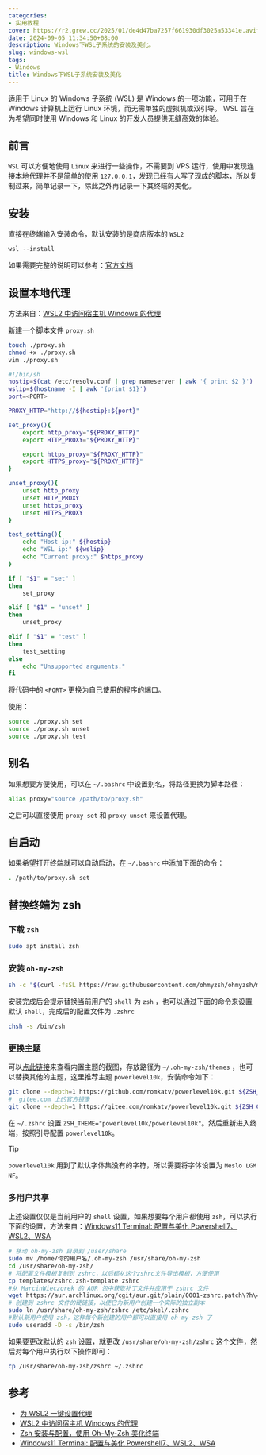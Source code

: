 ```yaml
---
categories:
- 实用教程
cover: https://r2.grew.cc/2025/01/de4d47ba7257f661930df3025a53341e.avif
date: 2024-09-05 11:34:50+08:00
description: Windows下WSL子系统的安装及美化。
slug: windows-wsl
tags:
- Windows
title: Windows下WSL子系统安装及美化
---
```

适用于 Linux 的 Windows 子系统 (WSL) 是 Windows 的一项功能，可用于在 Windows 计算机上运行 Linux 环境，而无需单独的虚拟机或双引导。 WSL 旨在为希望同时使用 Windows 和 Linux 的开发人员提供无缝高效的体验。
<!--more-->

## 前言

`WSL` 可以方便地使用 `Linux` 来进行一些操作，不需要到 VPS 运行，使用中发现连接本地代理并不是简单的使用 ` 127.0.0.1 `，发现已经有人写了现成的脚本，所以复制过来，简单记录一下，除此之外再记录一下其终端的美化。

## 安装

直接在终端输入安装命令，默认安装的是商店版本的 `WSL2 `

```powershell
wsl --install
```

如果需要完整的说明可以参考：[官方文档](https://learn.microsoft.com/zh-cn/windows/wsl/install)

## 设置本地代理

方法来自：[WSL2 中访问宿主机 Windows 的代理](https://zinglix.xyz/2020/04/18/wsl2-proxy/)

新建一个脚本文件 `proxy.sh`

```bash
touch ./proxy.sh
chmod +x ./proxy.sh
vim ./proxy.sh
```

```bash
#!/bin/sh
hostip=$(cat /etc/resolv.conf | grep nameserver | awk '{ print $2 }')
wslip=$(hostname -I | awk '{print $1}')
port=<PORT>

PROXY_HTTP="http://${hostip}:${port}"

set_proxy(){
    export http_proxy="${PROXY_HTTP}"
    export HTTP_PROXY="${PROXY_HTTP}"

    export https_proxy="${PROXY_HTTP}"
    export HTTPS_proxy="${PROXY_HTTP}"
}

unset_proxy(){
    unset http_proxy
    unset HTTP_PROXY
    unset https_proxy
    unset HTTPS_PROXY
}

test_setting(){
    echo "Host ip:" ${hostip}
    echo "WSL ip:" ${wslip}
    echo "Current proxy:" $https_proxy
}

if [ "$1" = "set" ]
then
    set_proxy

elif [ "$1" = "unset" ]
then
    unset_proxy

elif [ "$1" = "test" ]
then
    test_setting
else
    echo "Unsupported arguments."
fi
```

将代码中的 `<PORT>` 更换为自己使用的程序的端口。

使用：

```bash
source ./proxy.sh set
source ./proxy.sh unset
source ./proxy.sh test
```

## 别名

如果想要方便使用，可以在 `~/.bashrc` 中设置别名，将路径更换为脚本路径：

```bash
alias proxy="source /path/to/proxy.sh"
```

之后可以直接使用 `proxy set` 和 `proxy unset` 来设置代理。

## 自启动

如果希望打开终端就可以自动启动，在 `~/.bashrc` 中添加下面的命令：

```bash
. /path/to/proxy.sh set
```

## 替换终端为 zsh

### 下载 `zsh` 

```bash
sudo apt install zsh
```

### 安装 `oh-my-zsh`

```bash
sh -c "$(curl -fsSL https://raw.githubusercontent.com/ohmyzsh/ohmyzsh/master/tools/install.sh)"
```

安装完成后会提示替换当前用户的 `shell`  为 `zsh` ，也可以通过下面的命令来设置默认 `shell`，完成后的配置文件为 `.zshrc`

```bash
chsh -s /bin/zsh
```

### 更换主题

可以[点此链接](https://github.com/ohmyzsh/ohmyzsh/wiki/Themes)来查看内置主题的截图，存放路径为 `~/.oh-my-zsh/themes` ，也可以替换其他的主题，这里推荐主题 `powerlevel10k`，安装命令如下：

```bash
git clone --depth=1 https://github.com/romkatv/powerlevel10k.git ${ZSH_CUSTOM:-$HOME/.oh-my-zsh/custom}/themes/powerlevel10k
#  gitee.com 上的官方镜像
git clone --depth=1 https://gitee.com/romkatv/powerlevel10k.git ${ZSH_CUSTOM:-$HOME/.oh-my-zsh/custom}/themes/powerlevel10k
```

在 `~/.zshrc` 设置 `ZSH_THEME="powerlevel10k/powerlevel10k"`。然后重新进入终端，按照引导配置 `powerlevel10k`。

> [!TIP]
> `powerlevel10k` 用到了默认字体集没有的字符，所以需要将字体设置为 `Meslo LGM NF`。

### 多用户共享

上述设置仅仅是当前用户的 `shell` 设置，如果想要每个用户都使用 `zsh`，可以执行下面的设置，方法来自：[Windows11 Terminal: 配置与美化 Powershell7、WSL2、WSA](https://www.meow-2.com/posts/records/terminals)

```bash
# 移动 oh-my-zsh 目录到 /user/share
sudo mv /home/你的用户名/.oh-my-zsh /usr/share/oh-my-zsh
cd /usr/share/oh-my-zsh/
# 将配置文件模板复制到 zshrc，以后都从这个zshrc文件导出模板，方便使用
cp templates/zshrc.zsh-template zshrc
#从 MarcinWieczorek 的 AUR 包中获取补丁文件并应用于 zshrc 文件
wget https://aur.archlinux.org/cgit/aur.git/plain/0001-zshrc.patch\?h\=oh-my-zsh-git -O zshrc.patch && patch -p1 < zshrc.patch
# 创建到 zshrc 文件的硬链接，以便它为新用户创建一个实际的独立副本
sudo ln /usr/share/oh-my-zsh/zshrc /etc/skel/.zshrc
#默认新用户使用 zsh，这样每个新创建的用户都可以直接用 oh-my-zsh 了
sudo useradd -D -s /bin/zsh
```

如果要更改默认的 `zsh`  设置，就更改 `/usr/share/oh-my-zsh/zshrc` 这个文件，然后对每个用户执行以下操作即可：

```bash
cp /usr/share/oh-my-zsh/zshrc ~/.zshrc
```

## 参考

- [为 WSL2 一键设置代理](https://www.cnblogs.com/RioTian/p/17986762)
- [WSL2 中访问宿主机 Windows 的代理](https://zinglix.xyz/2020/04/18/wsl2-proxy/)
- [Zsh 安装与配置，使用 Oh-My-Zsh 美化终端](https://www.haoyep.com/posts/zsh-config-oh-my-zsh/)
- [Windows11 Terminal: 配置与美化 Powershell7、WSL2、WSA](https://www.meow-2.com/posts/records/terminals)
